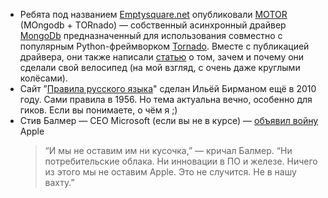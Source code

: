 * Ребята под названием [Emptysquare.net](http://emptysquare.net) опубликовали [MOTOR](http://emptysquare.net/blog/introducing-motor-an-asynchronous-mongodb-driver-for-python-and-tornado/) (MOngodb + TORnado) — собственный асинхронный драйвер [MongoDb](http://www.mongodb.org/) предназначенный для использования совместно с популярным Python-фреймворком [Tornado](http://www.tornadoweb.org/). Вместе с публикацией драйвера, они также написали [статью](http://emptysquare.net/blog/motor-internals-how-i-asynchronized-a-synchronous-library/) о том, зачем и почему они сделали свой велосипед (на мой взгляд, c очень даже круглыми колёсами).
* Сайт ”[Правила русского языка](http://therules.ru/)" сделан Ильёй Бирманом ещё в 2010 году. Сами правила в 1956. Но тема актуальна вечно, особенно для гиков. Если вы понимаете, о чём я ;)
* Стив Балмер &mdash; CEO Microsoft (если вы не в курсе) &mdash; [объявил войну](http://mashable.com/2012/07/10/microsofts-ballmer-war-on-apple/) Apple
  > “И мы не оставим им ни кусочка,” &mdash; кричал Балмер. “Ни потребительские облака. Ни инновации в ПО и железе. Ничего из этого мы не оставим Apple. Это не случится. Не в нашу вахту.”

